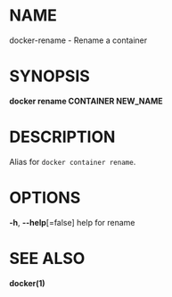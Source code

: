 # NAME

docker-rename - Rename a container

# SYNOPSIS

**docker rename CONTAINER NEW\_NAME**

# DESCRIPTION

Alias for `docker container rename`.

# OPTIONS

**-h**, **--help**\[=false\] help for rename

# SEE ALSO

**docker(1)**
